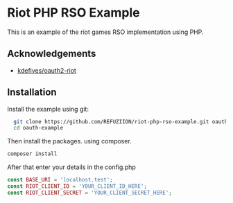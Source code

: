 
# Riot PHP RSO Example

This is an example of the riot games RSO implementation using PHP.




## Acknowledgements

- [kdefives/oauth2-riot](https://github.com/kdefives/oauth2-riot)


## Installation

Install the example using git:

```bash
  git clone https://github.com/REFUZIION/riot-php-rso-example.git oauth-example
  cd oauth-example
```

Then install the packages. using composer.
```bash
composer install
```

After that enter your details in the config.php
```php
const BASE_URI = 'localhost.test';
const RIOT_CLIENT_ID = 'YOUR_CLIENT_ID_HERE';
const RIOT_CLIENT_SECRET = 'YOUR_CLIENT_SECRET_HERE';
```
